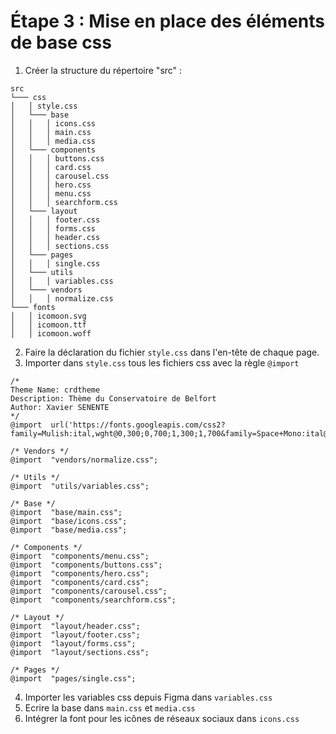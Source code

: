 # Étape 3 : Mise en place des éléments de base css

1. Créer la structure du répertoire "src" :
```
src  
└─── css
│	│ style.css
│	└─── base
│	│   │ icons.css
│	│   │ main.css
│	│   │ media.css
│	└─── components
│	│   │ buttons.css
│	│   │ card.css
│	│   │ carousel.css
│	│   │ hero.css
│	│   │ menu.css
│	│   │ searchform.css
│	└─── layout
│	│   │ footer.css
│	│   │ forms.css
│	│   │ header.css
│	│   │ sections.css
│	└─── pages
│	│   │ single.css
│	└─── utils
│	│   │ variables.css
│	└─── vendors
│	│   │ normalize.css
└─── fonts
│	│ icomoon.svg
│	│ icomoon.ttf
│	│ icomoon.woff
```
2. Faire la déclaration du fichier `style.css` dans l'en-tête de chaque page.
3. Importer dans `style.css` tous les fichiers css avec la règle `@import`
```
/*
Theme Name: crdtheme
Description: Thème du Conservatoire de Belfort
Author: Xavier SENENTE
*/
@import  url('https://fonts.googleapis.com/css2?family=Mulish:ital,wght@0,300;0,700;1,300;1,700&family=Space+Mono:ital@0;1&display=swap');

/* Vendors */
@import  "vendors/normalize.css";

/* Utils */
@import  "utils/variables.css";

/* Base */
@import  "base/main.css";
@import  "base/icons.css";
@import  "base/media.css";

/* Components */
@import  "components/menu.css";
@import  "components/buttons.css";
@import  "components/hero.css";
@import  "components/card.css";
@import  "components/carousel.css";
@import  "components/searchform.css";

/* Layout */
@import  "layout/header.css";
@import  "layout/footer.css";
@import  "layout/forms.css";
@import  "layout/sections.css";

/* Pages */
@import  "pages/single.css";
```
4. Importer les variables css depuis Figma dans `variables.css`
5. Ecrire la base dans `main.css` et `media.css`
6. Intégrer la font pour les icônes de réseaux sociaux dans `icons.css`